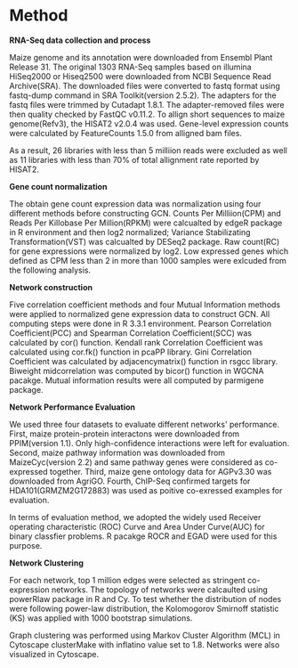 # Method

**RNA-Seq data collection and process**

Maize genome and its annotation were downloaded from Ensembl Plant Release 31. The original 1303 RNA-Seq samples based on illumina HiSeq2000 or Hiseq2500 were downloaded from NCBI Sequence Read Archive(SRA). The downloaded files were converted to fastq format using fastq-dump command in SRA Toolkit(version 2.5.2). The adapters for the fastq files were trimmed by Cutadapt 1.8.1. The adapter-removed files were then quality checked by FastQC v0.11.2. To allign short sequences to maize genome(Refv3), the HISAT2 v2.0.4 was used. Gene-level expression counts were calculated by FeatureCounts 1.5.0 from alligned bam files.

As a result, 26 libraries with less than 5 milliion reads were excluded as well as
11 libraries with less than 70% of total allignment rate reported by HISAT2.

**Gene count normalization**

The obtain gene count expression data was normalization using four different methods before constructing GCN. Counts Per Milliion(CPM) and Reads Per Killobase Per Million(RPKM) were calcualted by edgeR package in R environment and then log2 normalized; Variance Stabilizating Transformation(VST) was calcualted by DESeq2 package. Raw count(RC) for gene expressions were normalized by log2. Low expressed genes which defined as CPM less than 2 in more than 1000 samples were exlcuded from the following analysis.

**Network construction**

Five correlation coefficient methods and four Mutual Information methods were applied to normalized gene expression data to construct GCN. All computing steps were done in R 3.3.1 environment. Pearson Correlation Coefficient(PCC) and Spearman Correlation Coefficient(SCC) was calculated by cor() function. Kendall rank Correlation Coefficient was calculated using cor.fk() function in pcaPP library. Gini Correlation Coefficient was calculated by adjacencymatrix() function in rsgcc library. Biweight midcorrelation was computed by bicor() function in WGCNA pacakge. Mutual information results were all computed by parmigene package.

**Network Performance Evaluation**

We used three four datasets to evaluate different networks' performance. First, maize protein-protein interactons were downloaded from PPIM(version 1.1). Only high-confidence interactions were left for evaluation. Second, maize pathway information was downloaded from MaizeCyc(version 2.2) and same pathway genes were considered as co-expressed together. Third, maize gene ontology data for AGPv3.30 was downloaded from AgriGO. Fourth, ChIP-Seq confirmed targets for HDA101(GRMZM2G172883) was used as poitive co-exressed examples for evaluation.

In terms of evaluation method, we adopted the widely used Receiver operating characteristic (ROC) Curve and Area Under Curve(AUC) for binary classfier problems. R pacakge ROCR and EGAD were used for this purpose.

**Network Clustering**

For each network, top 1 million edges were selected as stringent co-expression networks. The topology of networks were calcaulted using powerRlaw package in R and Cy. To test whether the distribution of nodes were following power-law distribution, the Kolomogorov Smirnoff statistic (KS) was applied with 1000 bootstrap simulations.

Graph clustering was performed using Markov Cluster Algorithm (MCL) in Cytoscape clusterMake with inflatino value set to 1.8. Networks were also visualized in Cytoscape.
